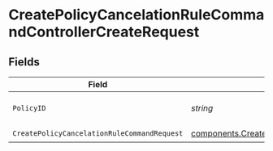 # CreatePolicyCancelationRuleCommandControllerCreateRequest


## Fields

| Field                                                                                                                        | Type                                                                                                                         | Required                                                                                                                     | Description                                                                                                                  |
| ---------------------------------------------------------------------------------------------------------------------------- | ---------------------------------------------------------------------------------------------------------------------------- | ---------------------------------------------------------------------------------------------------------------------------- | ---------------------------------------------------------------------------------------------------------------------------- |
| `PolicyID`                                                                                                                   | *string*                                                                                                                     | :heavy_check_mark:                                                                                                           | The unique identifier of the policy.                                                                                         |
| `CreatePolicyCancelationRuleCommandRequest`                                                                                  | [components.CreatePolicyCancelationRuleCommandRequest](../../models/components/createpolicycancelationrulecommandrequest.md) | :heavy_check_mark:                                                                                                           | N/A                                                                                                                          |